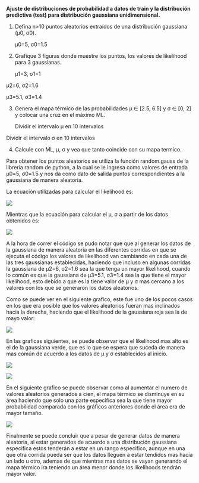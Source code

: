 **Ajuste de distribuciones de probabilidad a datos de train y la distribución predictiva (test) para distribución gaussiana unidimensional.**

1. Defina n>10 puntos aleatorios extraídos de una distribución gaussiana (μ0, σ0).

   μ0=5, σ0=1.5

2. Grafique 3 figuras donde muestre los puntos, los valores de likelihood para 3 gaussianas.

   μ1=3, σ1=1

μ2=6, σ2=1.6

μ3=5.1, σ3=1.4

3. Genera el mapa térmico de las probabilidades  μ ∈ [2.5, 6.5] y σ ∈ [0, 2] y colocar una cruz en el máximo ML.

   Dividir el intervalo μ en 10 intervalos

Dividir el intervalo σ en 10 intervalos

4. Calcule con ML, μ, σ y vea que tanto coincide con su mapa termico.

Para obtener los puntos aleatorios se utiliza la función random.gauss de la librería random de python, a la cual se le ingresa como valores de entrada μ0=5, σ0=1.5 y nos da como dato de salida puntos correspondientes a la gaussiana de manera aleatoria. 

La ecuación utilizadas para calcular el likelihood es:

![](Aspose.Words.59bd68a6-9569-4f50-8413-dc21f1b4f0b6.001.png)

Mientras que la ecuación para calcular el  μ, σ a partir de los datos obtenidos es:

![](Aspose.Words.59bd68a6-9569-4f50-8413-dc21f1b4f0b6.002.png)


A la hora de correr el código se pudo notar que que al generar los datos de la gaussiana de manera aleatoria en las diferentes corridas en que se ejecuta el código los valores de likelihood van cambiando en cada una de las tres gaussianas establecidas, haciendo que incluso en algunas corridas la gaussiana de μ2=6, σ2=1.6 sea la que tenga un mayor likelihood, cuando lo común es que la gaussiana de  μ3=5.1, σ3=1.4 sea la que tiene el mayor likelihood, esto debido a que es la tiene valor de μ y σ mas cercano a los valores con los que se generaron los datos aleatorios.

Como se puede ver en el siguiente grafico, este fue uno de los pocos casos en los que era posible que los valores aleatorios fueran mas inclinados hacia la derecha, haciendo que el likelihood de la gaussiana roja sea la de mayo valor:

![](Aspose.Words.59bd68a6-9569-4f50-8413-dc21f1b4f0b6.003.png)

En las graficas siguientes, se puede observar que el likelihood mas alto es el de la gaussiana verde, que es lo que se espera que suceda de manera mas común de acuerdo a los datos de μ y σ establecidos al inicio. 

![](Aspose.Words.59bd68a6-9569-4f50-8413-dc21f1b4f0b6.004.png)

![](Aspose.Words.59bd68a6-9569-4f50-8413-dc21f1b4f0b6.005.png)

En el siguiente grafico se puede observar como al aumentar el numero de valores aleatorios generados a cien, el mapa térmico se disminuye en su área haciendo que solo una parte especifica sea la que tiene mayor probabilidad comparada con los gráficos anteriores donde el área era de mayor tamaño.

![](Aspose.Words.59bd68a6-9569-4f50-8413-dc21f1b4f0b6.006.png)

Finalmente se puede concluir que a pesar de generar datos de manera aleatoria, al estar generados de acuerdo a una distribución gaussiana especifica estos tenderán a estar en un rango especifico, aunque en una que otra corrida pueda ser que los datos lleguen a estar tendidos mas hacia un lado u otro, ademas de que mientras mas datos se vayan generando el mapa térmico ira teniendo un área menor donde los likelihoods tendrán mayor valor. 
